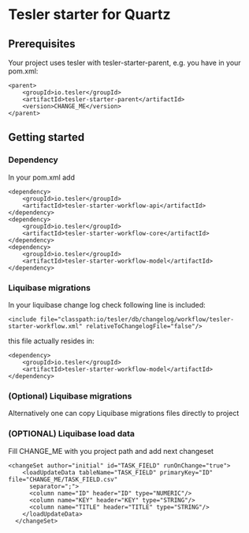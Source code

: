 # Tesler starter for Quartz

## Prerequisites
Your project uses tesler with tesler-starter-parent, e.g. you have in your pom.xml:
```
<parent>
    <groupId>io.tesler</groupId>
    <artifactId>tesler-starter-parent</artifactId>
    <version>CHANGE_ME</version>
</parent>
```

## Getting started
### Dependency
In your pom.xml add
```
<dependency>
    <groupId>io.tesler</groupId>
    <artifactId>tesler-starter-workflow-api</artifactId>
</dependency>
<dependency>
    <groupId>io.tesler</groupId>
    <artifactId>tesler-starter-workflow-core</artifactId>
</dependency>
<dependency>
    <groupId>io.tesler</groupId>
    <artifactId>tesler-starter-workflow-model</artifactId>
</dependency>
```
### Liquibase migrations

In your liquibase change log check following line is included:

```
<include file="classpath:io/tesler/db/changelog/workflow/tesler-starter-workflow.xml" relativeToChangelogFile="false"/>
```

this file actually resides in:

```
<dependency>
    <groupId>io.tesler</groupId>
    <artifactId>tesler-starter-workflow-model</artifactId>
</dependency>
```
### (Optional) Liquibase migrations
Alternatively one can copy Liquibase migrations files directly to project

### (OPTIONAL) Liquibase load data
 Fill CHANGE_ME with you project path and add next changeset 
```
<changeSet author="initial" id="TASK_FIELD" runOnChange="true">
    <loadUpdateData tableName="TASK_FIELD" primaryKey="ID" file="CHANGE_ME/TASK_FIELD.csv"
      separator=";">
      <column name="ID" header="ID" type="NUMERIC"/>
      <column name="KEY" header="KEY" type="STRING"/>
      <column name="TITLE" header="TITLE" type="STRING"/>
    </loadUpdateData>
  </changeSet>
```




